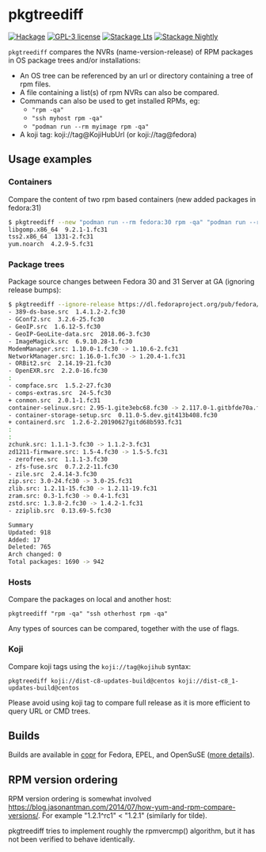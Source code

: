 # pkgtreediff

[![Hackage](https://img.shields.io/hackage/v/pkgtreediff.svg)](https://hackage.haskell.org/package/pkgtreediff)
[![GPL-3 license](https://img.shields.io/badge/license-GPL--3-blue.svg)](LICENSE)
[![Stackage Lts](http://stackage.org/package/pkgtreediff/badge/lts)](http://stackage.org/lts/package/pkgtreediff)
[![Stackage Nightly](http://stackage.org/package/pkgtreediff/badge/nightly)](http://stackage.org/nightly/package/pkgtreediff)

`pkgtreediff` compares the NVRs (name-version-release) of RPM packages in OS package trees and/or installations:

- An OS tree can be referenced by an url or directory containing a tree of rpm files.
- A file containing a list(s) of rpm NVRs can also be compared.
- Commands can also be used to get installed RPMs, eg:
  - `"rpm -qa"`
  - `"ssh myhost rpm -qa"`
  - `"podman run --rm myimage rpm -qa"`
- A koji tag: koji://tag@KojiHubUrl (or koji://tag@fedora)

## Usage examples

### Containers

Compare the content of two rpm based containers (new added packages in fedora:31)

```bash session
$ pkgtreediff --new "podman run --rm fedora:30 rpm -qa" "podman run --rm fedora:31 rpm -qa"
libgomp.x86_64  9.2.1-1.fc31
tss2.x86_64  1331-2.fc31
yum.noarch  4.2.9-5.fc31
```

### Package trees

Package source changes between Fedora 30 and 31 Server at GA (ignoring release bumps):

```bash session
$ pkgtreediff --ignore-release https://dl.fedoraproject.org/pub/fedora/linux/releases/{30,31}/Server/source/tree/Packages/
- 389-ds-base.src  1.4.1.2-2.fc30
- GConf2.src  3.2.6-25.fc30
- GeoIP.src  1.6.12-5.fc30
- GeoIP-GeoLite-data.src  2018.06-3.fc30
- ImageMagick.src  6.9.10.28-1.fc30
ModemManager.src: 1.10.0-1.fc30 -> 1.10.6-2.fc31
NetworkManager.src: 1.16.0-1.fc30 -> 1.20.4-1.fc31
- ORBit2.src  2.14.19-21.fc30
- OpenEXR.src  2.2.0-16.fc30
:
- compface.src  1.5.2-27.fc30
- comps-extras.src  24-5.fc30
+ conmon.src  2.0.1-1.fc31
container-selinux.src: 2.95-1.gite3ebc68.fc30 -> 2.117.0-1.gitbfde70a.fc31
- container-storage-setup.src  0.11.0-5.dev.git413b408.fc30
+ containerd.src  1.2.6-2.20190627gitd68b593.fc31
:
:
zchunk.src: 1.1.1-3.fc30 -> 1.1.2-3.fc31
zd1211-firmware.src: 1.5-4.fc30 -> 1.5-5.fc31
- zerofree.src  1.1.1-3.fc30
- zfs-fuse.src  0.7.2.2-11.fc30
- zile.src  2.4.14-3.fc30
zip.src: 3.0-24.fc30 -> 3.0-25.fc31
zlib.src: 1.2.11-15.fc30 -> 1.2.11-19.fc31
zram.src: 0.3-1.fc30 -> 0.4-1.fc31
zstd.src: 1.3.8-2.fc30 -> 1.4.2-1.fc31
- zziplib.src  0.13.69-5.fc30

Summary
Updated: 918
Added: 17
Deleted: 765
Arch changed: 0
Total packages: 1690 -> 942
```

### Hosts

Compare the packages on local and another host:

```
pkgtreediff "rpm -qa" "ssh otherhost rpm -qa"
```

Any types of sources can be compared, together with the use of flags.

### Koji

Compare koji tags using the `koji://tag@kojihub` syntax:

```
pkgtreediff koji://dist-c8-updates-build@centos koji://dist-c8_1-updates-build@centos
```

Please avoid using koji tag to compare full release as it is more efficient to
query URL or CMD trees.

## Builds

Builds are available in
[copr](https://copr.fedorainfracloud.org/coprs/petersen/pkgtreediff/)
for Fedora, EPEL, and OpenSuSE
([more details](https://copr.fedorainfracloud.org/coprs/petersen/pkgtreediff/monitor/detailed)).

## RPM version ordering
RPM version ordering is somewhat involved
<https://blog.jasonantman.com/2014/07/how-yum-and-rpm-compare-versions/>.
For example "1.2.1^rc1" < "1.2.1" (similarly for tilde).

pkgtreediff tries to implement roughly the rpmvercmp() algorithm,
but it has not been verified to behave identically.
